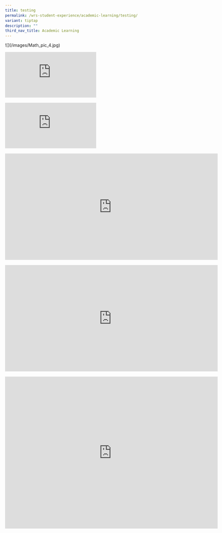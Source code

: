 ```yaml
---
title: testing
permalink: /wrs-student-experience/academic-learning/testing/
variant: tiptap
description: ""
third_nav_title: Academic Learning
---
```

<p>![](/images/Math_pic_4.jpg)</p>
<div class="iframe-wrapper">
<iframe allowfullscreen="true" frameborder="0" src="https://www.youtube.com/embed/XB7WfX1X-vs"></iframe>
</div>
<p></p>
<p></p>
<div class="iframe-wrapper">
<iframe allowfullscreen="true" frameborder="0" src="https://www.youtube.com/embed/XB7WfX1X-vs?si=FmJCezasVat6HIrN"></iframe>
</div>
<p></p>
<p></p>
<div class="iframe-wrapper">
<iframe height="350" width="700" allowfullscreen="true" frameborder="0" src="https://www.youtube.com/embed/XB7WfX1X-vs"></iframe>
</div>
<p></p>
<div class="iframe-wrapper">
<iframe height="350" width="700" allowfullscreen="true" frameborder="0" src="https://www.youtube.com/embed/Z4FrVGwVMsk?si=rd7KsmTEMNT0OPAg"></iframe>
</div>
<p></p>
<div class="iframe-wrapper">
<iframe height="500" width="700" allowfullscreen="true" frameborder="0" src="https://www.youtube.com/embed/VpxBzvg6ExM?si=35SzqWzlUplR8gDm"></iframe>
</div>
<p></p>